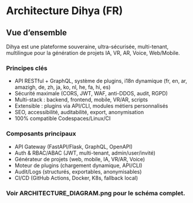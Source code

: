 # Architecture Dihya (FR)

## Vue d’ensemble
Dihya est une plateforme souveraine, ultra-sécurisée, multi-tenant, multilingue pour la génération de projets IA, VR, AR, Voice, Web/Mobile.

### Principes clés
- API RESTful + GraphQL, système de plugins, i18n dynamique (fr, en, ar, amazigh, de, zh, ja, ko, nl, he, fa, hi, es)
- Sécurité maximale (CORS, JWT, WAF, anti-DDOS, audit, RGPD)
- Multi-stack : backend, frontend, mobile, VR/AR, scripts
- Extensible : plugins via API/CLI, modules métiers personnalisés
- SEO, accessibilité, auditabilité, export, anonymisation
- 100% compatible Codespaces/Linux/CI

### Composants principaux
- API Gateway (FastAPI/Flask, GraphQL, OpenAPI)
- Auth & RBAC/ABAC (JWT, multi-tenant, admin/user/invité)
- Générateur de projets (web, mobile, IA, VR/AR, Voice)
- Moteur de plugins (chargement dynamique, API/CLI)
- Audit/Logs (structurés, exportables, anonymisables)
- CI/CD (GitHub Actions, Docker, K8s, fallback local)

### Voir ARCHITECTURE_DIAGRAM.png pour le schéma complet.
